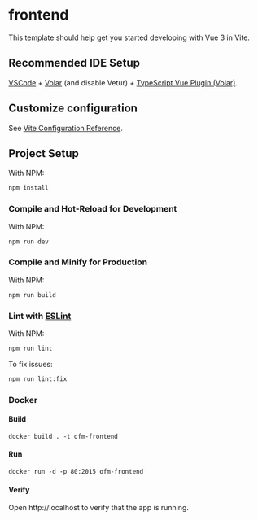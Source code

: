 # frontend

This template should help get you started developing with Vue 3 in Vite.

## Recommended IDE Setup

[VSCode](https://code.visualstudio.com/) + [Volar](https://marketplace.visualstudio.com/items?itemName=Vue.volar) (and disable Vetur) + [TypeScript Vue Plugin (Volar)](https://marketplace.visualstudio.com/items?itemName=Vue.vscode-typescript-vue-plugin).

## Customize configuration

See [Vite Configuration Reference](https://vitejs.dev/config/).

## Project Setup

With NPM:

```sh
npm install
```

### Compile and Hot-Reload for Development

With NPM:

```sh
npm run dev
```

### Compile and Minify for Production

With NPM:

```sh
npm run build
```

### Lint with [ESLint](https://eslint.org/)

With NPM:

```sh
npm run lint
```

To fix issues:

```sh
npm run lint:fix
```

### Docker

#### Build

```
docker build . -t ofm-frontend
```

#### Run

```
docker run -d -p 80:2015 ofm-frontend
```

#### Verify

Open http://localhost to verify that the app is running.

